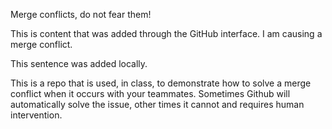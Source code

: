 Merge conflicts, do not fear them!

This is content that was added through the GitHub interface. I am causing a merge conflict.

This sentence was added locally.

This is a repo that is used, in class, to demonstrate how to solve a merge conflict when it occurs with your teammates. Sometimes Github will automatically solve the issue, other times it cannot and requires human intervention.